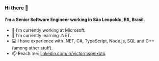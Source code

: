 ### Hi there 👋

#### I'm a Senior Software Engineer working in São Leopoldo, RS, Brasil.

- 🏢 I’m currently working at Microsoft.
- 🌱 I’m currently learning .NET.
- 💻 I have experience with .NET, C#, TypeScript, Node.js, SQL and C++ (among other stuff).  
- 📫 Reach me: [linkedin.com/in/victormspeixoto](https://www.linkedin.com/in/victormspeixoto/).

<!--
**victormsp/victormsp** is a ✨ _special_ ✨ repository because its `README.md` (this file) appears on your GitHub profile.

Here are some ideas to get you started:

- 🔭 I’m currently working on ...
- 🌱 I’m currently learning ...
- 👯 I’m looking to collaborate on ...
- 🤔 I’m looking for help with ...
- 💬 Ask me about ...
- 📫 How to reach me: ...
- 😄 Pronouns: ...
- ⚡ Fun fact: ...
-->
